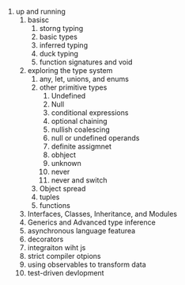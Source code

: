 1. up and running
	1. basisc
		1. storng typing 
		2. basic types 
		3. inferred typing 
		4. duck typing 
		5. function signatures and void
	2. exploring the type system
		1. any, let, unions, and enums
		2. other primitive types
			1. Undefined
			2. Null 
			3. conditional expressions 
			4. optional chaining
			5. nullish coalescing
			6. null or undefined operands
			7. definite assigmnet
			8. obhject 
			9. unknown
			10. never 
			11. never and switch
		3. Object spread
		4. tuples
		5. functions
	3. Interfaces, Classes, Inheritance, and Modules
	4. Generics and Advanced type inference
	5. asynchronous language featurea
	6. decorators
	7. integraiton wiht js
	8. strict compiler otpions
	9. using observables to transform data
	10. test-driven devlopment